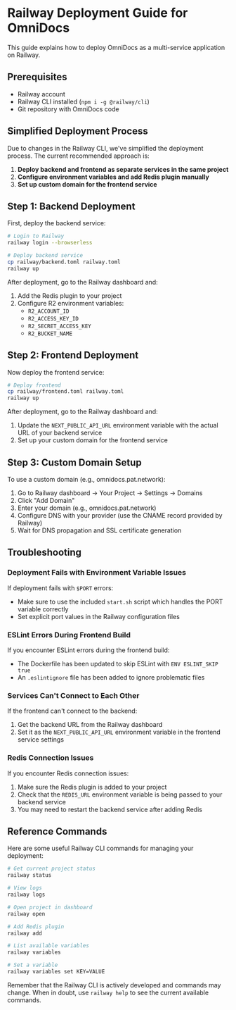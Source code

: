 # Railway Deployment Guide for OmniDocs

This guide explains how to deploy OmniDocs as a multi-service application on Railway.

## Prerequisites

- Railway account
- Railway CLI installed (`npm i -g @railway/cli`)
- Git repository with OmniDocs code

## Simplified Deployment Process

Due to changes in the Railway CLI, we've simplified the deployment process. The current recommended approach is:

1. **Deploy backend and frontend as separate services in the same project**
2. **Configure environment variables and add Redis plugin manually**
3. **Set up custom domain for the frontend service**

## Step 1: Backend Deployment

First, deploy the backend service:

```bash
# Login to Railway
railway login --browserless

# Deploy backend service
cp railway/backend.toml railway.toml
railway up
```

After deployment, go to the Railway dashboard and:

1. Add the Redis plugin to your project
2. Configure R2 environment variables:
   - `R2_ACCOUNT_ID`
   - `R2_ACCESS_KEY_ID`
   - `R2_SECRET_ACCESS_KEY`
   - `R2_BUCKET_NAME`

## Step 2: Frontend Deployment

Now deploy the frontend service:

```bash
# Deploy frontend
cp railway/frontend.toml railway.toml
railway up
```

After deployment, go to the Railway dashboard and:

1. Update the `NEXT_PUBLIC_API_URL` environment variable with the actual URL of your backend service
2. Set up your custom domain for the frontend service

## Step 3: Custom Domain Setup

To use a custom domain (e.g., omnidocs.pat.network):

1. Go to Railway dashboard → Your Project → Settings → Domains
2. Click "Add Domain"
3. Enter your domain (e.g., omnidocs.pat.network)
4. Configure DNS with your provider (use the CNAME record provided by Railway)
5. Wait for DNS propagation and SSL certificate generation

## Troubleshooting

### Deployment Fails with Environment Variable Issues

If deployment fails with `$PORT` errors:
- Make sure to use the included `start.sh` script which handles the PORT variable correctly
- Set explicit port values in the Railway configuration files

### ESLint Errors During Frontend Build

If you encounter ESLint errors during the frontend build:
- The Dockerfile has been updated to skip ESLint with `ENV ESLINT_SKIP true`
- An `.eslintignore` file has been added to ignore problematic files

### Services Can't Connect to Each Other

If the frontend can't connect to the backend:
1. Get the backend URL from the Railway dashboard
2. Set it as the `NEXT_PUBLIC_API_URL` environment variable in the frontend service settings

### Redis Connection Issues

If you encounter Redis connection issues:
1. Make sure the Redis plugin is added to your project
2. Check that the `REDIS_URL` environment variable is being passed to your backend service
3. You may need to restart the backend service after adding Redis

## Reference Commands

Here are some useful Railway CLI commands for managing your deployment:

```bash
# Get current project status
railway status

# View logs
railway logs

# Open project in dashboard
railway open

# Add Redis plugin
railway add

# List available variables
railway variables

# Set a variable
railway variables set KEY=VALUE
```

Remember that the Railway CLI is actively developed and commands may change. When in doubt, use `railway help` to see the current available commands. 